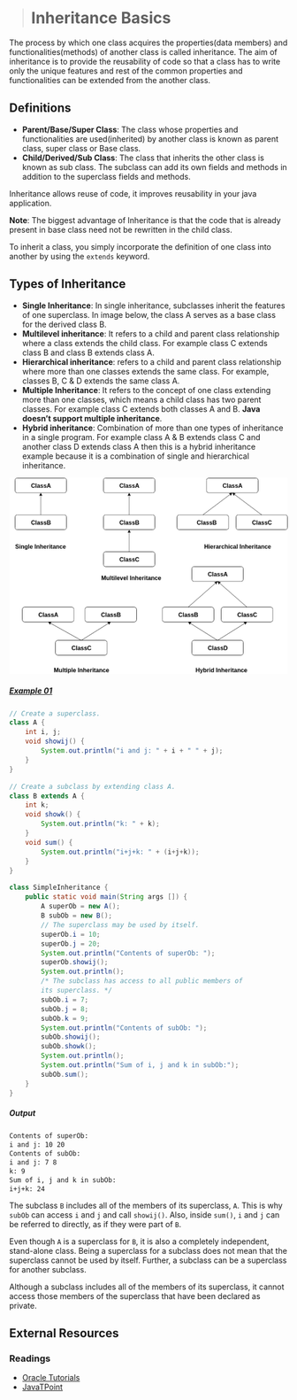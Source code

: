 ># Inheritance Basics

The process by which one class acquires the properties(data members) and functionalities(methods) of another class is called inheritance. The aim of inheritance is to provide the reusability of code so that a class has to write only the unique features and rest of the common properties and functionalities can be extended from the another class.

## Definitions

* __Parent/Base/Super Class__: The class whose properties and functionalities are used(inherited) by another class is known as parent class, super class or Base class.
* __Child/Derived/Sub Class__: The class that inherits the other class is known as sub class. The subclass can add its own fields and methods in addition to the superclass fields and methods.

Inheritance allows reuse of code, it improves reusability in your java application.

__Note__: The biggest advantage of Inheritance is that the code that is already present in base class need not be rewritten in the child class.

To inherit a class, you simply incorporate the definition of one class into another by using
the `extends` keyword.

## Types of Inheritance

* __Single Inheritance__: In single inheritance, subclasses inherit the features of one superclass. In image below, the class A serves as a base class for the derived class B.
* __Multilevel inheritance__: It refers to a child and parent class relationship where a class extends the child class. For example class C extends class B and class B extends class A.
* __Hierarchical inheritance__: refers to a child and parent class relationship where more than one classes extends the same class. For example, classes B, C & D extends the same class A.
* __Multiple Inheritance__: It refers to the concept of one class extending more than one classes, which means a child class has two parent classes. For example class C extends both classes A and B. __Java doesn’t support multiple inheritance__.
* __Hybrid inheritance__: Combination of more than one types of inheritance in a single program. For example class A & B extends class C and another class D extends class A then this is a hybrid inheritance example because it is a combination of single and hierarchical inheritance.

![Inheritance types](images/types_of_inheritance.png)

##### [Example 01](../20-Examples/10-Inheritance/01-Basics/Example-01/)

```java
// Create a superclass.
class A {
    int i, j;
    void showij() {
        System.out.println("i and j: " + i + " " + j);
    }
}
```

```java
// Create a subclass by extending class A.
class B extends A {
    int k;
    void showk() {
        System.out.println("k: " + k);
    }
    void sum() {
        System.out.println("i+j+k: " + (i+j+k));
    }
}
```

```java
class SimpleInheritance {
    public static void main(String args []) {
        A superOb = new A();
        B subOb = new B();
        // The superclass may be used by itself.
        superOb.i = 10;
        superOb.j = 20;
        System.out.println("Contents of superOb: ");
        superOb.showij();
        System.out.println();
        /* The subclass has access to all public members of
        its superclass. */
        subOb.i = 7;
        subOb.j = 8;
        subOb.k = 9;
        System.out.println("Contents of subOb: ");
        subOb.showij();
        subOb.showk();
        System.out.println();
        System.out.println("Sum of i, j and k in subOb:");
        subOb.sum();
    }
}
```

##### Output

    Contents of superOb:
    i and j: 10 20
    Contents of subOb:
    i and j: 7 8
    k: 9
    Sum of i, j and k in subOb:
    i+j+k: 24

The subclass `B` includes all of the members of its superclass, `A`. This is why `subOb` can access `i` and `j` and call `showij()`. Also, inside `sum()`, `i` and `j` can be referred to directly, as if they were part of `B`.

Even though `A` is a superclass for `B`, it is also a completely independent, stand-alone class. Being a superclass for a subclass does not mean that the superclass cannot be used by itself. Further, a subclass can be a superclass for another subclass.

Although a subclass includes all of the members of its superclass, it cannot access those
members of the superclass that have been declared as private.

## External Resources

### Readings

* [Oracle Tutorials](https://docs.oracle.com/javase/tutorial/java/IandI/subclasses.html)
* [JavaTPoint](https://www.javatpoint.com/inheritance-in-java)

